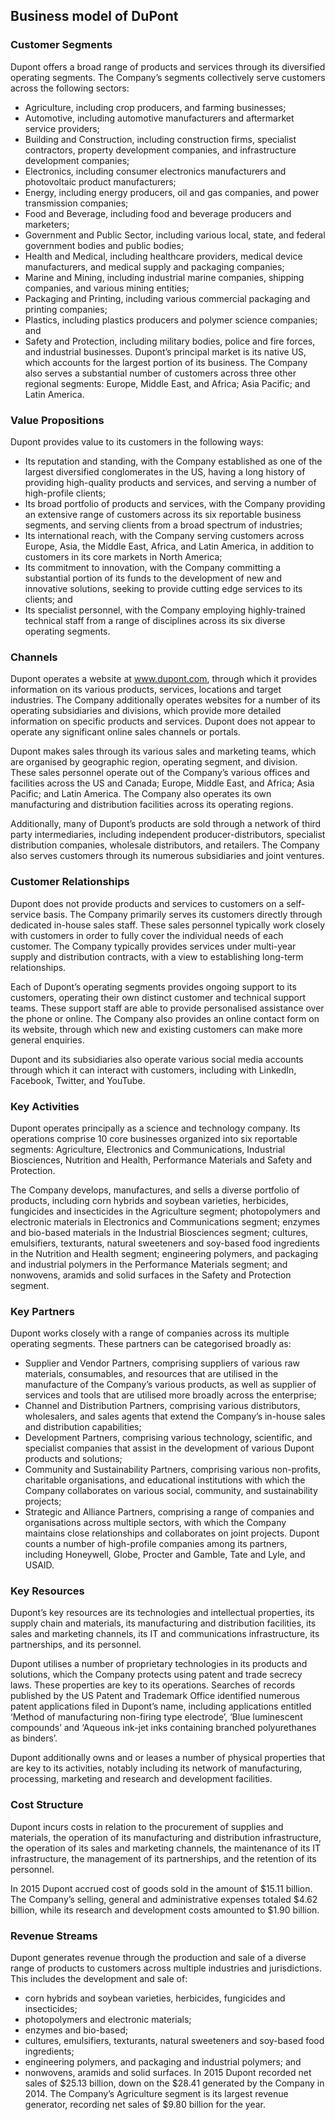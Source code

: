 Business model of DuPont
------------------------

 ### Customer Segments

 Dupont offers a broad range of products and services through its diversified operating segments. The Company’s segments collectively serve customers across the following sectors:

  * Agriculture, including crop producers, and farming businesses;
 * Automotive, including automotive manufacturers and aftermarket service providers;
 * Building and Construction, including construction firms, specialist contractors, property development companies, and infrastructure development companies;
 * Electronics, including consumer electronics manufacturers and photovoltaic product manufacturers;
 * Energy, including energy producers, oil and gas companies, and power transmission companies;
 * Food and Beverage, including food and beverage producers and marketers;
 * Government and Public Sector, including various local, state, and federal government bodies and public bodies;
 * Health and Medical, including healthcare providers, medical device manufacturers, and medical supply and packaging companies;
 * Marine and Mining, including industrial marine companies, shipping companies, and various mining entities;
 * Packaging and Printing, including various commercial packaging and printing companies;
 * Plastics, including plastics producers and polymer science companies; and
 * Safety and Protection, including military bodies, police and fire forces, and industrial businesses.
  Dupont’s principal market is its native US, which accounts for the largest portion of its business. The Company also serves a substantial number of customers across three other regional segments: Europe, Middle East, and Africa; Asia Pacific; and Latin America.

 ### Value Propositions

 Dupont provides value to its customers in the following ways:

  * Its reputation and standing, with the Company established as one of the largest diversified conglomerates in the US, having a long history of providing high-quality products and services, and serving a number of high-profile clients;
 * Its broad portfolio of products and services, with the Company providing an extensive range of customers across its six reportable business segments, and serving clients from a broad spectrum of industries;
 * Its international reach, with the Company serving customers across Europe, Asia, the Middle East, Africa, and Latin America, in addition to customers in its core markets in North America;
 * Its commitment to innovation, with the Company committing a substantial portion of its funds to the development of new and innovative solutions, seeking to provide cutting edge services to its clients; and
 * Its specialist personnel, with the Company employing highly-trained technical staff from a range of disciplines across its six diverse operating segments.
  ### Channels

 Dupont operates a website at www.dupont.com, through which it provides information on its various products, services, locations and target industries. The Company additionally operates websites for a number of its operating subsidiaries and divisions, which provide more detailed information on specific products and services. Dupont does not appear to operate any significant online sales channels or portals.

 Dupont makes sales through its various sales and marketing teams, which are organised by geographic region, operating segment, and division. These sales personnel operate out of the Company’s various offices and facilities across the US and Canada; Europe, Middle East, and Africa; Asia Pacific; and Latin America. The Company also operates its own manufacturing and distribution facilities across its operating regions.

 Additionally, many of Dupont’s products are sold through a network of third party intermediaries, including independent producer-distributors, specialist distribution companies, wholesale distributors, and retailers. The Company also serves customers through its numerous subsidiaries and joint ventures.

 ### Customer Relationships

 Dupont does not provide products and services to customers on a self-service basis. The Company primarily serves its customers directly through dedicated in-house sales staff. These sales personnel typically work closely with customers in order to fully cover the individual needs of each customer. The Company typically provides services under multi-year supply and distribution contracts, with a view to establishing long-term relationships.

 Each of Dupont’s operating segments provides ongoing support to its customers, operating their own distinct customer and technical support teams. These support staff are able to provide personalised assistance over the phone or online. The Company also provides an online contact form on its website, through which new and existing customers can make more general enquiries.

 Dupont and its subsidiaries also operate various social media accounts through which it can interact with customers, including with LinkedIn, Facebook, Twitter, and YouTube.

 ### Key Activities

 Dupont operates principally as a science and technology company. Its operations comprise 10 core businesses organized into six reportable segments: Agriculture, Electronics and Communications, Industrial Biosciences, Nutrition and Health, Performance Materials and Safety and Protection.

 The Company develops, manufactures, and sells a diverse portfolio of products, including corn hybrids and soybean varieties, herbicides, fungicides and insecticides in the Agriculture segment; photopolymers and electronic materials in Electronics and Communications segment; enzymes and bio-based materials in the Industrial Biosciences segment; cultures, emulsifiers, texturants, natural sweeteners and soy-based food ingredients in the Nutrition and Health segment; engineering polymers, and packaging and industrial polymers in the Performance Materials segment; and nonwovens, aramids and solid surfaces in the Safety and Protection segment.

 ### Key Partners

 Dupont works closely with a range of companies across its multiple operating segments. These partners can be categorised broadly as:

  * Supplier and Vendor Partners, comprising suppliers of various raw materials, consumables, and resources that are utilised in the manufacture of the Company’s various products, as well as supplier of services and tools that are utilised more broadly across the enterprise;
 * Channel and Distribution Partners, comprising various distributors, wholesalers, and sales agents that extend the Company’s in-house sales and distribution capabilities;
 * Development Partners, comprising various technology, scientific, and specialist companies that assist in the development of various Dupont products and solutions;
 * Community and Sustainability Partners, comprising various non-profits, charitable organisations, and educational institutions with which the Company collaborates on various social, community, and sustainability projects;
 * Strategic and Alliance Partners, comprising a range of companies and organisations across multiple sectors, with which the Company maintains close relationships and collaborates on joint projects.
  Dupont counts a number of high-profile companies among its partners, including Honeywell, Globe, Procter and Gamble, Tate and Lyle, and USAID.

 ### Key Resources

 Dupont’s key resources are its technologies and intellectual properties, its supply chain and materials, its manufacturing and distribution facilities, its sales and marketing channels, its IT and communications infrastructure, its partnerships, and its personnel.

 Dupont utilises a number of proprietary technologies in its products and solutions, which the Company protects using patent and trade secrecy laws. These properties are key to its operations. Searches of records published by the US Patent and Trademark Office identified numerous patent applications filed in Dupont’s name, including applications entitled ‘Method of manufacturing non-firing type electrode’, ‘Blue luminescent compounds’ and ‘Aqueous ink-jet inks containing branched polyurethanes as binders’.

 Dupont additionally owns and or leases a number of physical properties that are key to its activities, notably including its network of manufacturing, processing, marketing and research and development facilities.

 ### Cost Structure

 Dupont incurs costs in relation to the procurement of supplies and materials, the operation of its manufacturing and distribution infrastructure, the operation of its sales and marketing channels, the maintenance of its IT infrastructure, the management of its partnerships, and the retention of its personnel.

 In 2015 Dupont accrued cost of goods sold in the amount of $15.11 billion. The Company’s selling, general and administrative expenses totaled $4.62 billion, while its research and development costs amounted to $1.90 billion.

 ### Revenue Streams

 Dupont generates revenue through the production and sale of a diverse range of products to customers across multiple industries and jurisdictions. This includes the development and sale of:

  * corn hybrids and soybean varieties, herbicides, fungicides and insecticides;
 * photopolymers and electronic materials;
 * enzymes and bio-based;
 * cultures, emulsifiers, texturants, natural sweeteners and soy-based food ingredients;
 * engineering polymers, and packaging and industrial polymers; and
 * nonwovens, aramids and solid surfaces.
  In 2015 Dupont recorded net sales of $25.13 billion, down on the $28.41 generated by the Company in 2014. The Company’s Agriculture segment is its largest revenue generator, recording net sales of $9.80 billion for the year.
